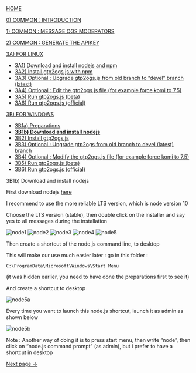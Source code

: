 [HOME](https://github.com/wonderingabout/gtp2ogs-tutorial)

[0) COMMON : INTRODUCTION](/docs/0-common-introduction.md)

[1) COMMON : MESSAGE OGS MODERATORS](/docs/1-common-message-ogs-moderators.md)

[2) COMMON : GENERATE THE APIKEY](/docs/2-common-generate-the-apikey.md)

[3A) FOR LINUX](/docs/3A0-FOR-LINUX.md)
  - [3A1) Download and install nodejs and npm](/docs/3A1-linux-download-install-nodejs.md)
  - [3A2) Install gtp2ogs.js with npm](/docs/3A2-linux-install-gt2ogs-js-with-npm.md)
  - [3A3) Optional : Upgrade gtp2ogs.js from old branch to “devel” branch (latest)](/docs/3A3-linux-optional-upgrade-to-devel.md)
  - [3A4) Optional : Edit the gtp2ogs.js file (for example force komi to 7.5)](3A4-linux-optional-edit-gtp2ogs-js-file.md)
  - [3A5) Run gtp2ogs.js (beta)](/docs/3A5-linux-run-gtp2ogs-js-beta.md)
  - [3A6) Run gtp2ogs.js (official)](/docs/3A6-linux-run-gtp2ogs-js-beta.md)


[3B) FOR WINDOWS](/docs/3B0-FOR-WINDOWS.md)

  - [3B1a) Preparations](/docs/3B1a-windows-preparations.md)
  - [**3B1b) Download and install nodejs**](/docs/3B1b-windows-download-install-nodejs.md)
  - [3B2) Install gtp2ogs.js](/docs/3B2-windows-install-gt2ogs-js-with-npm.md)
  - [3B3) Optional : Upgrade gtp2ogs from old branch to devel (latest) branch](/docs/3B3-windows-optional-upgrade-to-devel.md)
  - [3B4) Optional : Modify the gtp2ogs.js file (for example force komi to 7.5)](/docs/3B4-windows-optional-edit-gtp2ogs-js-file.md)
  - [3B5) Run gtp2ogs.js (beta)](/docs/3B5-windows-run-gtp2ogs-js-beta.md)
  - [3B6) Run gtp2ogs.js (official)](/docs/3B6-windows-run-gtp2ogs-js-beta.md)

3B1b) Download and install nodejs

First download nodejs [here](https://nodejs.org/en/download/)

I recommend to use the more reliable LTS version, which is node version 10

Choose the LTS version (stable), then double click on the installer and say yes to all messages during the installation

![node1](https://github.com/wonderingabout/gtp2ogs-tutorial/blob/master/pictures/node1.PNG?raw=true)
![node2](https://github.com/wonderingabout/gtp2ogs-tutorial/blob/master/pictures/node2.PNG?raw=true)
![node3](https://github.com/wonderingabout/gtp2ogs-tutorial/blob/master/pictures/node3.PNG?raw=true)
![node4](https://github.com/wonderingabout/gtp2ogs-tutorial/blob/master/pictures/node4.PNG?raw=true)
![node5](https://github.com/wonderingabout/gtp2ogs-tutorial/blob/master/pictures/node5.PNG?raw=true)

Then create a shortcut of the node.js command line, to desktop

This will make our use much easier later : go in this folder :

`C:\ProgramData\Microsoft\Windows\Start Menu`

(it was hidden earlier, you need to have done the preparations first to see it)

And create a shortcut to desktop

![node5a](https://github.com/wonderingabout/gtp2ogs-tutorial/blob/master/pictures/node5a.png?raw=true)

Every time you want to launch this node.js shortcut, launch it as admin as shown below

![node5b](https://github.com/wonderingabout/gtp2ogs-tutorial/blob/master/pictures/node5b.png?raw=true)

Note : Another way of doing it is to press start menu, then write “node”, then click on “node.js command prompt” (as admin), but i prefer to have a shortcut in desktop

[Next page ->](/docs/3B2-windows-install-gt2ogs-js-with-npm.md)
